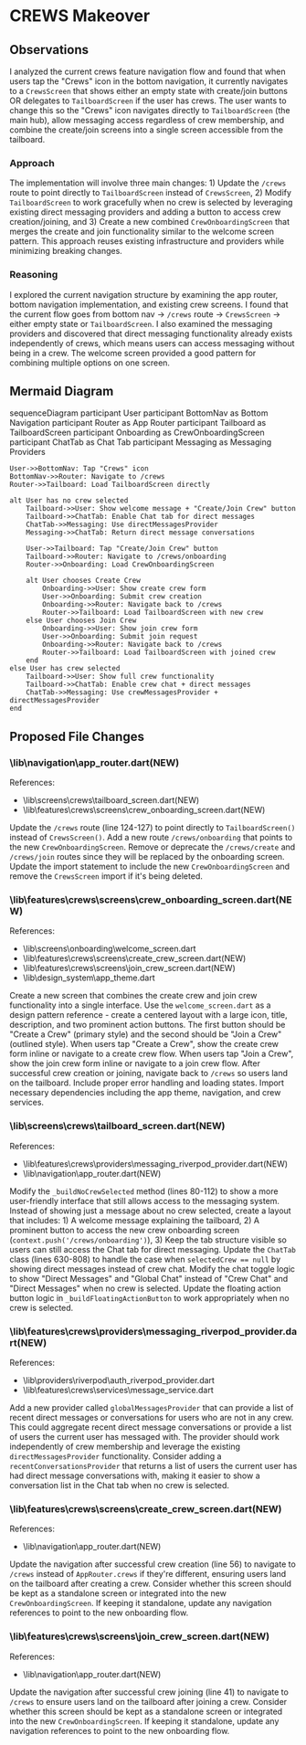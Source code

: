 # CREWS Makeover

## Observations

I analyzed the current crews feature navigation flow and found that when users tap the "Crews" icon in the bottom navigation, it currently navigates to a `CrewsScreen` that shows either an empty state with create/join buttons OR delegates to `TailboardScreen` if the user has crews. The user wants to change this so the "Crews" icon navigates directly to `TailboardScreen` (the main hub), allow messaging access regardless of crew membership, and combine the create/join screens into a single screen accessible from the tailboard.

### Approach

The implementation will involve three main changes: 1) Update the `/crews` route to point directly to `TailboardScreen` instead of `CrewsScreen`, 2) Modify `TailboardScreen` to work gracefully when no crew is selected by leveraging existing direct messaging providers and adding a button to access crew creation/joining, and 3) Create a new combined `CrewOnboardingScreen` that merges the create and join functionality similar to the welcome screen pattern. This approach reuses existing infrastructure and providers while minimizing breaking changes.

### Reasoning

I explored the current navigation structure by examining the app router, bottom navigation implementation, and existing crew screens. I found that the current flow goes from bottom nav → `/crews` route → `CrewsScreen` → either empty state or `TailboardScreen`. I also examined the messaging providers and discovered that direct messaging functionality already exists independently of crews, which means users can access messaging without being in a crew. The welcome screen provided a good pattern for combining multiple options on one screen.

## Mermaid Diagram

sequenceDiagram
    participant User
    participant BottomNav as Bottom Navigation
    participant Router as App Router
    participant Tailboard as TailboardScreen
    participant Onboarding as CrewOnboardingScreen
    participant ChatTab as Chat Tab
    participant Messaging as Messaging Providers

    User->>BottomNav: Tap "Crews" icon
    BottomNav->>Router: Navigate to /crews
    Router->>Tailboard: Load TailboardScreen directly
    
    alt User has no crew selected
        Tailboard->>User: Show welcome message + "Create/Join Crew" button
        Tailboard->>ChatTab: Enable Chat tab for direct messages
        ChatTab->>Messaging: Use directMessagesProvider
        Messaging->>ChatTab: Return direct message conversations
        
        User->>Tailboard: Tap "Create/Join Crew" button
        Tailboard->>Router: Navigate to /crews/onboarding
        Router->>Onboarding: Load CrewOnboardingScreen
        
        alt User chooses Create Crew
            Onboarding->>User: Show create crew form
            User->>Onboarding: Submit crew creation
            Onboarding->>Router: Navigate back to /crews
            Router->>Tailboard: Load TailboardScreen with new crew
        else User chooses Join Crew
            Onboarding->>User: Show join crew form
            User->>Onboarding: Submit join request
            Onboarding->>Router: Navigate back to /crews
            Router->>Tailboard: Load TailboardScreen with joined crew
        end
    else User has crew selected
        Tailboard->>User: Show full crew functionality
        Tailboard->>ChatTab: Enable crew chat + direct messages
        ChatTab->>Messaging: Use crewMessagesProvider + directMessagesProvider
    end

## Proposed File Changes

### \lib\navigation\app_router.dart(NEW)

References:

- \lib\screens\crews\tailboard_screen.dart(NEW)
- \lib\features\crews\screens\crew_onboarding_screen.dart(NEW)

Update the `/crews` route (line 124-127) to point directly to `TailboardScreen()` instead of `CrewsScreen()`. Add a new route `/crews/onboarding` that points to the new `CrewOnboardingScreen`. Remove or deprecate the `/crews/create` and `/crews/join` routes since they will be replaced by the onboarding screen. Update the import statement to include the new `CrewOnboardingScreen` and remove the `CrewsScreen` import if it's being deleted.

### \lib\features\crews\screens\crew_onboarding_screen.dart(NEW)

References:

- \lib\screens\onboarding\welcome_screen.dart
- \lib\features\crews\screens\create_crew_screen.dart(NEW)
- \lib\features\crews\screens\join_crew_screen.dart(NEW)
- \lib\design_system\app_theme.dart

Create a new screen that combines the create crew and join crew functionality into a single interface. Use the `welcome_screen.dart` as a design pattern reference - create a centered layout with a large icon, title, description, and two prominent action buttons. The first button should be "Create a Crew" (primary style) and the second should be "Join a Crew" (outlined style). When users tap "Create a Crew", show the create crew form inline or navigate to a create crew flow. When users tap "Join a Crew", show the join crew form inline or navigate to a join crew flow. After successful crew creation or joining, navigate back to `/crews` so users land on the tailboard. Include proper error handling and loading states. Import necessary dependencies including the app theme, navigation, and crew services.

### \lib\screens\crews\tailboard_screen.dart(NEW)

References:

- \lib\features\crews\providers\messaging_riverpod_provider.dart(NEW)
- \lib\navigation\app_router.dart(NEW)

Modify the `_buildNoCrewSelected` method (lines 80-112) to show a more user-friendly interface that still allows access to the messaging system. Instead of showing just a message about no crew selected, create a layout that includes: 1) A welcome message explaining the tailboard, 2) A prominent button to access the new crew onboarding screen (`context.push('/crews/onboarding')`), 3) Keep the tab structure visible so users can still access the Chat tab for direct messaging. Update the `ChatTab` class (lines 630-808) to handle the case when `selectedCrew == null` by showing direct messages instead of crew chat. Modify the chat toggle logic to show "Direct Messages" and "Global Chat" instead of "Crew Chat" and "Direct Messages" when no crew is selected. Update the floating action button logic in `_buildFloatingActionButton` to work appropriately when no crew is selected.

### \lib\features\crews\providers\messaging_riverpod_provider.dart(NEW)

References:

- \lib\providers\riverpod\auth_riverpod_provider.dart
- \lib\features\crews\services\message_service.dart

Add a new provider called `globalMessagesProvider` that can provide a list of recent direct messages or conversations for users who are not in any crew. This could aggregate recent direct message conversations or provide a list of users the current user has messaged with. The provider should work independently of crew membership and leverage the existing `directMessagesProvider` functionality. Consider adding a `recentConversationsProvider` that returns a list of users the current user has had direct message conversations with, making it easier to show a conversation list in the Chat tab when no crew is selected.

### \lib\features\crews\screens\create_crew_screen.dart(NEW)

References:

- \lib\navigation\app_router.dart(NEW)

Update the navigation after successful crew creation (line 56) to navigate to `/crews` instead of `AppRouter.crews` if they're different, ensuring users land on the tailboard after creating a crew. Consider whether this screen should be kept as a standalone screen or integrated into the new `CrewOnboardingScreen`. If keeping it standalone, update any navigation references to point to the new onboarding flow.

### \lib\features\crews\screens\join_crew_screen.dart(NEW)

References:

- \lib\navigation\app_router.dart(NEW)

Update the navigation after successful crew joining (line 41) to navigate to `/crews` to ensure users land on the tailboard after joining a crew. Consider whether this screen should be kept as a standalone screen or integrated into the new `CrewOnboardingScreen`. If keeping it standalone, update any navigation references to point to the new onboarding flow.
